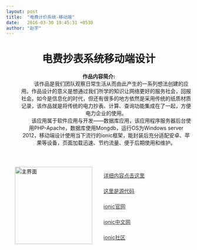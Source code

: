 ```yaml
---
layout: post
title:  "电费计价系统-移动端"
date:   2016-03-30 19:45:31 +0530
author: "赵宇"
---
```

<style type="text/css">
	header,section,footer{
		display: block;
	}
	header h1{
		text-align: center;
		font-weight: bold;
	}
	header dl dd{
		text-indent: 2em;

	}
	header dt{
		font-weight: bold;
	}
	
	a[href$="doc"]{
		background: url("{{site.url}}/assets/a.png") left 0 no-repeat;
	}
	a[href*="rainzhao/electric"]{
		background: url("{{site.url}}/assets/a.png") left -24px no-repeat;
	}
	a[href*="ionic"]{
		background: url("{{site.url}}/assets/a.png") left -48px no-repeat;
	}
	.demo{
		overflow: hidden;
	}
	.demo{padding:1px 0 0;zoom:1;}
	.demo ul{margin:-11px 0 0;}
	.demo li{display:inline;float:left;width:100%;margin:10px 0 0;}
	.demo .text{float:right;width:100%;height:95px;overflow:hidden;margin-left:-110px;}
	.demo  p{margin-left:110px;overflow:hidden;line-height:28px;margin-top: 10px;}
	.demo a{margin-top: 10px;padding-left: 21px;}
	.demo a,.m-list3 a:hover{color:#333;}
	.demo .u-img{float:left;width: 220px;}
	.u-img img{width:210px;}
</style>
<header>
	<h1>电费抄表系统移动端设计</h1>
	<dl>
		<dt>作品内容简介:</dt>
		<dd>该作品是我们团队观察日常生活从而由此产生的一系列想法创建的应用。作品设计的意义是想通过我们所学的知识让网络更好的服务社会，回报社会。如今是信息化的时代，但还有很多的地方依然是采用传统的纸质材质记录，该作品就是将传统的电力抄表、计算、查询功能集成在了一起，方便电力企业的使用。
		</dd>
		<dd>
		该应用属于软件应用与开发——数据库应用，该应用程序服务器后台使用PHP-Apache，数据库使用Mongdb，运行OS为Windows server 2012，移动端设计使用当下流行的ionic框架，能封装后充分适配安卓、苹果等设备，页面加载迅速、节约流量、便于后期使用和维护。</dd>
	</dl>
		
</header>
<section>
	<div class="demo">
		<ul>
			<li>
				<div class="u-img"><img src="{{ site.url }}/assets/copy.png" alt="主界面"></a></div>
            	<div class="txt">
		            <p><a href="{{ site.url }}/assets/electric.doc">详细内容点击这里</a></p>
		            <p><a href="https://github.com/rainzhao/electric" target="_blank">这里是源代码</a></p>
		            <p><a href="http://ionicframework.com/" target="_blank">ionic官网</a></p>
		            <p><a href="http://www.ionic.wang/" target="_blank">ionic中文网</a></p>
		            <p><a href="http://ionichina.com/" target="_blank">ionic社区</a></p>
           		</div>
			</li>
		</ul>
	</div>
</section>
<footer>
	
</footer>